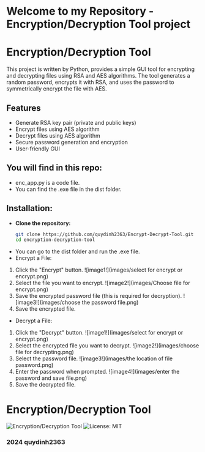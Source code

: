 # Welcome to my Repository - Encryption/Decryption Tool project

# Encryption/Decryption Tool

This project is written by Python, provides a simple GUI tool for encrypting and decrypting files using RSA and AES algorithms. The tool generates a random password, encrypts it with RSA, and uses the password to symmetrically encrypt the file with AES.

## Features

- Generate RSA key pair (private and public keys)
- Encrypt files using AES algorithm
- Decrypt files using AES algorithm
- Secure password generation and encryption
- User-friendly GUI

## You will find in this repo:

* enc_app.py is a code file.
* You can find the .exe file in the dist folder.

## Installation:

- **Clone the repository:**
   ```bash
   git clone https://github.com/quydinh2363/Encrypt-Decrypt-Tool.git
   cd encryption-decryption-tool
   
- You can go to the dist folder and run the .exe file.
- Encrypt a File:

 1. Click the "Encrypt" button.
 ![image1!](images/select for encrypt or encrypt.png)
 2. Select the file you want to encrypt.
 ![image2!](images/Choose file for encrypt.png)
 3. Save the encrypted password file (this is required for decryption).
 ![image3!](images/choose the password file.png)
 4. Save the encrypted file.

- Decrypt a File:

 1. Click the "Decrypt" button.
 ![image1!](images/select for encrypt or encrypt.png)
 2. Select the encrypted file you want to decrypt.
 ![image2!](images/choose file for decrypting.png)
 3. Select the password file.
 ![image3!](images/the location of file password.png)
 4. Enter the password when prompted.
 ![image4!](images/enter the password and save file.png)
 5. Save the decrypted file.
# Encryption/Decryption Tool

![Encryption/Decryption Tool](https://img.shields.io/badge/version-1.0-blue.svg)
![License: MIT](https://img.shields.io/badge/License-MIT-yellow.svg)

### 2024 quydinh2363





